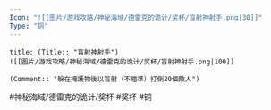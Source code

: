 ```yaml
---
Icon: "![[图片/游戏攻略/神秘海域/德雷克的诡计/奖杯/盲射神射手.png|30]]"
Type: "铜"
---
```

```ad-common-bronze-trophy
title: (Title:: "盲射神射手")
![[图片/游戏攻略/神秘海域/德雷克的诡计/奖杯/盲射神射手.png|100]]

(Comment:: "躲在掩護物後以盲射（不瞄準）打倒20個敵人")
```

#神秘海域/德雷克的诡计/奖杯 #奖杯 #铜
